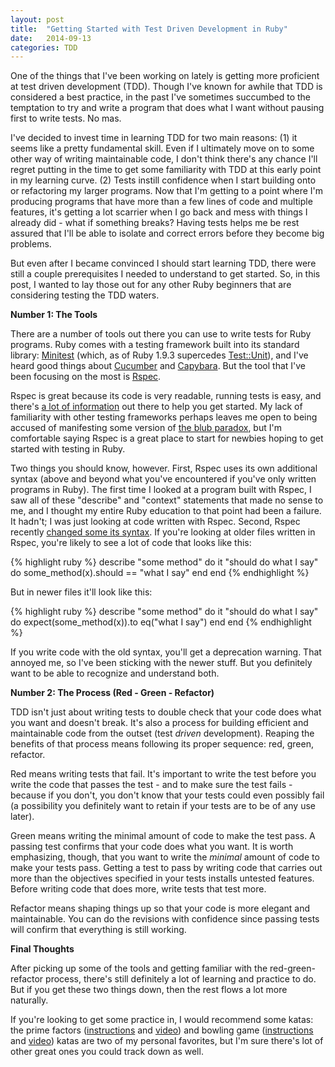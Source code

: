 ```yaml
---
layout: post
title:  "Getting Started with Test Driven Development in Ruby"
date:   2014-09-13 
categories: TDD
---
```


One of the things that I've been working on lately is getting more proficient at test driven development (TDD). Though I've known for awhile that TDD is considered a best practice, in the past I've sometimes succumbed to the temptation to try and write a program that does what I want without pausing first to write tests. No mas.

I've decided to invest time in learning TDD for two main reasons: (1) it seems like a pretty fundamental skill. Even if I ultimately move on to some other way of writing maintainable code, I don't think there's any chance I'll regret putting in the time to get some familiarity with TDD at this early point in my learning curve. (2) Tests instill confidence when I start building onto or refactoring my larger programs. Now that I'm getting to a point where I'm producing programs that have more than a few lines of code and multiple features, it's getting a lot scarrier when I go back and mess with things I already did - what if something breaks? Having tests helps me be rest assured that I'll be able to isolate and correct errors before they become big problems.

But even after I became convinced I should start learning TDD, there were still a couple prerequisites I needed to understand to get started. So, in this post, I wanted to lay those out for any other Ruby beginners that are considering testing the TDD waters.

**Number 1: The Tools**

There are a number of tools out there you can use to write tests for Ruby programs. Ruby comes with a testing framework built into its standard library: [Minitest][minitest] (which, as of Ruby 1.9.3 supercedes [Test::Unit][test_unit]), and I've heard good things about [Cucumber][cucumber] and [Capybara][capybara]. But the tool that I've been focusing on the most is [Rspec][rspec].

Rspec is great because its code is very readable, running tests is easy, and there's [a lot of information][rspec_book] out there to help you get started. My lack of familiarity with other testing frameworks perhaps leaves me open to being accused of manifesting some version of [the blub paradox][blub], but I'm comfortable saying Rspec is a great place to start for newbies hoping to get started with testing in Ruby.

Two things you should know, however. First, Rspec uses its own additional syntax (above and beyond what you've encountered if you've only written programs in Ruby). The first time I looked at a program built with Rspec, I saw all of these "describe" and "context" statements that made no sense to me, and I thought my entire Ruby education to that point had been a failure. It hadn't; I was just looking at code written with Rspec. Second, Rspec recently [changed some its syntax][rspec_should_expect]. If you're looking at older files written in Rspec, you're likely to see a lot of code that looks like this:

{% highlight ruby %}
describe "some method" do
  it "should do what I say" do
    some_method(x).should == "what I say"
  end
end
{% endhighlight %} 

But in newer files it'll look like this:

{% highlight ruby %}
describe "some method" do
  it "should do what I say" do
    expect(some_method(x)).to eq("what I say")
  end
end
{% endhighlight %}

If you write code with the old syntax, you'll get a deprecation warning. That annoyed me, so I've been sticking with the newer stuff. But you definitely want to be able to recognize and understand both.

**Number 2: The Process (Red - Green - Refactor)**

TDD isn't just about writing tests to double check that your code does what you want and doesn't break. It's also a process for building efficient and maintainable code from the outset (test *driven* development). Reaping the benefits of that process means following its proper sequence: red, green, refactor.

Red means writing tests that fail. It's important to write the test before you write the code that passes the test - and to make sure the test fails - because if you don't, you don't know that your tests could even possibly fail (a possibility you definitely want to retain if your tests are to be of any use later).

Green means writing the minimal amount of code to make the test pass. A passing test confirms that your code does what you want. It is worth emphasizing, though, that you want to write the *minimal* amount of code to make your tests pass. Getting a test to pass by writing code that carries out more than the objectives specified in your tests installs untested features. Before writing code that does more, write tests that test more.

Refactor means shaping things up so that your code is more elegant and maintainable. You can do the revisions with confidence since passing tests will confirm that everything is still working.

**Final Thoughts**

After picking up some of the tools and getting familiar with the red-green-refactor process, there's still definitely a lot of learning and practice to do. But if you get these two things down, then the rest flows a lot more naturally. 

If you're looking to get some practice in, I would recommend some katas: the prime factors ([instructions][pfinstructions] and [video][pfvideo]) and bowling game ([instructions][bginstructions] and [video][bgvideo]) katas are two of my personal favorites, but I'm sure there's lot of other great ones you could track down as well.

[minitest]: http://ruby-doc.org/stdlib-2.1.2/libdoc/minitest/rdoc/MiniTest.html
[test_unit]: http://www.ruby-doc.org/stdlib-2.1.2/libdoc/test/unit/rdoc/Test/Unit.html
[cucumber]: http://cukes.info/
[capybara]: http://jnicklas.github.io/capybara/
[rspec]: http://rspec.info/
[rspec_book]: https://pragprog.com/book/achbd/the-rspec-book
[blub]: http://en.wikipedia.org/wiki/Paul_Graham_(computer_programmer)#Blub
[rspec_should_expect]: https://www.relishapp.com/rspec/rspec-expectations/docs/syntax-configuration
[pfinstructions]: http://butunclebob.com/ArticleS.UncleBob.ThePrimeFactorsKata
[pfvideo]: http://vimeo.com/7762511
[bginstructions]: http://butunclebob.com/ArticleS.UncleBob.TheBowlingGameKata
[bgvideo]: https://www.youtube.com/watch?v=wrr16PdgHPM
